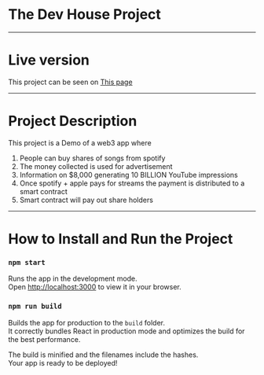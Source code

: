 # The Dev House Project

<hr/>

# Live version

This project can be seen on [This page](https://devhouse-project.netlify.app/)

<hr/>

# Project Description

This project is a Demo of a web3 app where

1. People can buy shares of songs from spotify
1. The money collected is used for advertisement
1. Information on $8,000 generating 10 BILLION YouTube impressions
1. Once spotify + apple pays for streams the payment is distributed to a smart contract
1. Smart contract will pay out share holders
<hr/>

# How to Install and Run the Project

### `npm start`

Runs the app in the development mode.\
Open [http://localhost:3000](http://localhost:3000) to view it in your browser.

### `npm run build`

Builds the app for production to the `build` folder.\
It correctly bundles React in production mode and optimizes the build for the best performance.

The build is minified and the filenames include the hashes.\
Your app is ready to be deployed!

